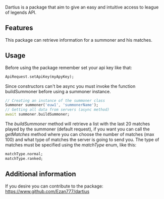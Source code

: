 <!-- 
This README describes the package. If you publish this package to pub.dev,
this README's contents appear on the landing page for your package.

For information about how to write a good package README, see the guide for
[writing package pages](https://dart.dev/guides/libraries/writing-package-pages). 

For general information about developing packages, see the Dart guide for
[creating packages](https://dart.dev/guides/libraries/create-library-packages)
and the Flutter guide for
[developing packages and plugins](https://flutter.dev/developing-packages). 
-->

Dartius is a package that aim to give an easy and intuitive access to league of legends API.

## Features

This package can retrieve information for a summoner and his matches.

## Usage

Before using the package remember set your api key like that:

```dart
ApiRequest.setApiKey(myApyKey);
```

Since constructors can't be async you must invoke the function buildSummoner before using a summoner instance.

```dart
// Creating an instance of the summoner class
Summoner summoner('euw1', 'summonerName');
// Getting all data from servers (async method)
await summoner.buildSummoner;
```

The *buildSummoner* method will retrieve a list with the last 20 matches played by the summoner (default request), if you want you can call the *getMatches* method where you can choose the number of matches (max 100) and what type of matches the server is going to send you. The type of matches must be specified using the *matchType* enum, like this:

```dart
matchType.normal;
matchType.ranked;
```

## Additional information

If you desire you can contribute to the package: https://www.github.com/Ezan777/dartius
